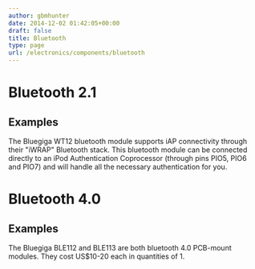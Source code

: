 ```yaml
---
author: gbmhunter
date: 2014-12-02 01:42:05+00:00
draft: false
title: Bluetooth
type: page
url: /electronics/components/bluetooth
---
```


# Bluetooth 2.1

## Examples

The Bluegiga WT12 bluetooth module supports iAP connectivity through their "iWRAP" Bluetooth stack. This bluetooth module can be connected directly to an iPod Authentication Coprocessor (through pins PIO5, PIO6 and PIO7) and will handle all the necessary authentication for you.

# Bluetooth 4.0

## Examples

The Bluegiga BLE112 and BLE113 are both bluetooth 4.0 PCB-mount modules. They cost US$10-20 each in quantities of 1.
